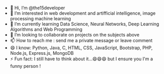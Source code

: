 - 👋 Hi, I’m @the15developer
- 👀 I’m interested in web development and artifficial intelligence, image processing machine learning
- 🌱 I’m currently learning Data Science, Neural Networks, Deep Learning Algorithms and Web Programming
- 💞️ I’m looking to collaborate on projects on the subjects above
- 📫 How to reach me : send me a private message or leave comment
- 😄 I know: Python, Java, C, HTML, CSS, JavaScript, Bootstrap, PHP, Node.js, Express.js, MongoDB
- ⚡ Fun fact: I still have to think about it...😄😄😄 but I ensure you I'm a funny person !

<!---
the15developer/the15developer is a ✨ special ✨ repository because its `README.md` (this file) appears on your GitHub profile.
You can click the Preview link to take a look at your changes.
--->
